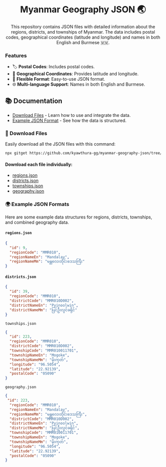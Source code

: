 <div align="center">
  <img src="https://github.com/user-attachments/assets/e06e79b1-0a92-44a6-a2d3-63d7bcc53159" alt="">
</div>

<h1 align="center">Myanmar Geography JSON 🌏</h1>

<p align="center">
  This repository contains JSON files with detailed information about the regions, districts, and townships of Myanmar. The data includes postal codes, geographical coordinates (latitude and longitude) and names in both English and Burmese 🇲🇲.
</p>

### Features

- 🏷️ **Postal Codes**: Includes postal codes.
- 📍 **Geographical Coordinates**: Provides latitude and longitude.
- 🧩 **Flexible Format**: Easy-to-use JSON format.
- 🌐 **Multi-language Support**: Names in both English and Burmese.

## 📚 Documentation

- [Download Files](#🚀-download-files) - Learn how to use and integrate the data.
- [Example JSON Format](#🌍-example-json-formats) - See how the data is structured.

### 🚀 Download Files

Easily download all the JSON files with this command:

```bash
npx gitget https://github.com/kyawthura-gg/myanmar-geography-json/tree/main/data
```

#### Download each file individually:
- [regions.json](https://raw.githubusercontent.com/kyawthura-gg/myanmar-geography-json/main/data/regions.json)
- [districts.json](https://raw.githubusercontent.com/kyawthura-gg/myanmar-geography-json/main/data/districts.json)
- [townships.json](https://raw.githubusercontent.com/kyawthura-gg/myanmar-geography-json/main/data/townships.json)
- [geography.json](https://raw.githubusercontent.com/kyawthura-gg/myanmar-geography-json/main/data/geography.json)

### 🌍 Example JSON Formats

Here are some example data structures for regions, districts, townships, and combined geography data.

#### `regions.json`

```json
{
  "id": 9,
  "regionCode": "MMR010",
  "regionNameEn": "Mandalay",
  "regionNameMm": "မန္တလေးတိုင်းဒေသကြီး"
}
```

#### `districts.json`

```json
{
  "id": 39,
  "regionCode": "MMR010",
  "districtCode": "MMR010D002",
  "districtNameEn": "Pyinoolwin",
  "districtNameMm": "ပြင်ဦးလွင်ခရိုင်"
}
```

`townships.json`

```json
{
  "id": 223,
  "regionCode": "MMR010",
  "districtCode": "MMR010D002",
  "townshipCode": "MMR010011701",
  "townshipNameEn": "Mogoke",
  "townshipNameMm": "မိုးကုတ်",
  "longitude": "96.5054",
  "latitude": "22.92139",
  "postalCode": "05090"
}
```

`geography.json`

```json
{
 "id": 223,
  "regionCode": "MMR010",
  "regionNameEn": "Mandalay",
  "regionNameMm": "မန္တလေးတိုင်းဒေသကြီး",
  "districtCode": "MMR010D002",
  "districtNameEn": "Pyinoolwin",
  "districtNameMm": "ပြင်ဦးလွင်ခရိုင်",
  "townshipCode": "MMR010011701",
  "townshipNameEn": "Mogoke",
  "townshipNameMm": "မိုးကုတ်",
  "longitude": "96.5054",
  "latitude": "22.92139",
  "postalCode": "05090"
}
```
